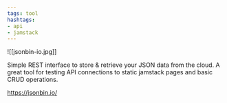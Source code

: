 ```yaml
---
tags: tool
hashtags:
- api
- jamstack
---
```


![[jsonbin-io.jpg]]

Simple REST interface to store & retrieve your JSON data from the cloud. A great tool for testing API connections to static jamstack pages and basic CRUD operations.

https://jsonbin.io/